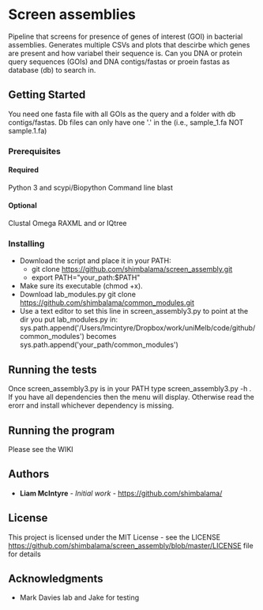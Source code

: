 # Screen assemblies

Pipeline that screens for presence of genes of interest (GOI) in bacterial assemblies. Generates multiple CSVs and plots that descirbe which genes are present and how variabel their sequence is. Can you DNA or protein query sequences (GOIs) and DNA contigs/fastas or proein fastas as database (db) to search in. 

## Getting Started

You need one fasta file with all GOIs as the query and a folder with db contigs/fastas. Db files can only have one '.' in the (i.e., sample_1.fa NOT sample.1.fa) 

### Prerequisites

#### Required

Python 3 and scypi/Biopython
Command line blast

#### Optional

Clustal Omega
RAXML and or IQtree

### Installing

* Download the script and place it in your PATH: 
  * git clone https://github.com/shimbalama/screen_assembly.git
  * export PATH="your_path:$PATH"
* Make sure its executable (chmod +x).
* Download lab_modules.py git clone https://github.com/shimbalama/common_modules.git
* Use a text editor to set this line in screen_assembly3.py to point at the dir you put lab_modules.py in:  sys.path.append('/Users/lmcintyre/Dropbox/work/uniMelb/code/github/common_modules') becomes sys.path.append('your_path/common_modules')

## Running the tests

Once screen_assembly3.py is in your PATH type screen_assembly3.py -h . If you have all dependencies then the menu will display. Otherwise read the erorr and install whichever dependency is missing.

## Running the program

Please see the WIKI

## Authors

* **Liam McIntyre** - *Initial work* - https://github.com/shimbalama/

## License

This project is licensed under the MIT License - see the LICENSE https://github.com/shimbalama/screen_assembly/blob/master/LICENSE file for details

## Acknowledgments

* Mark Davies lab and Jake for testing

